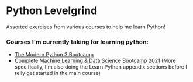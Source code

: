 # Python Levelgrind

Assorted exercises from various courses to help me learn Python!

### Courses I'm currently taking for learning python:

- [The Modern Python 3 Bootcamp](https://www.udemy.com/course/the-modern-python3-bootcamp/)
- [Complete Machine Learning & Data Science Bootcamp 2021](https://www.udemy.com/course/complete-machine-learning-and-data-science-zero-to-mastery/) (More specifically, I'm also doing the Learn Python appendix sections before I relly get started in the main course)
